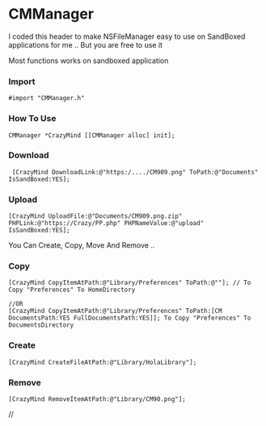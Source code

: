# CMManager

I coded this header to make NSFileManager easy to use on SandBoxed applications for me .. But you are free to use it 

Most functions works on sandboxed application 


### Import 

```
#import "CMManager.h"
```


### How To Use

```
CMManager *CrazyMind [[CMManager alloc] init];
```

### Download

```
 [CrazyMind DownloadLink:@"https:/..../CM909.png" ToPath:@"Documents" IsSandBoxed:YES];
```



### Upload 

```
[CrazyMind UploadFile:@"Documents/CM909.png.zip" PHPLink:@"https://Crazy/PP.php" PHPNameValue:@"upload" IsSandBoxed:YES];
```



You Can Create, Copy, Move And Remove ..

### Copy

```
[CrazyMind CopyItemAtPath:@"Library/Preferences" ToPath:@""]; // To Copy "Preferences" To HomeDirectory

//OR
[CrazyMind CopyItemAtPath:@"Library/Preferences" ToPath:[CM DocumentsPath:YES FullDocumentsPath:YES]]; To Copy "Preferences" To DocumentsDirectory
```



### Create

```
[CrazyMind CreateFileAtPath:@"Library/HolaLibrary"];
```



### Remove

```
[CrazyMind RemoveItemAtPath:@"Library/CM90.png"];
```




















//

